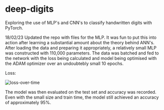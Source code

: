 # deep-digits
Exploring the use of MLP's and CNN's to classify handwritten digits with PyTorch. 

18/02/23
Updated the repo with files for the MLP. It was fun to put this into action after learning a substantial amount about the theory behind ANN's. After loading the data and preparing it appropriately, a relatively small MLP was constructed with 110,000 parameters. The data was batched and fed to the network with the loss being calculated and model being optimised with the ADAM optimizer over an undoubtebly small 10 epochs. 

Loss:

![loss-over-time](https://user-images.githubusercontent.com/100109163/219882812-630d2dc6-c403-4355-a088-2341cde71aaa.png)


The model was then evaluated on the test set and accuracy was recorded. Even with the small size and train time, the model still achieved an accuracy of approximately 95%.
